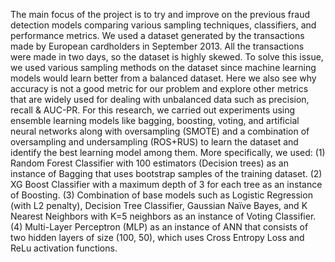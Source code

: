 The main focus of the project is to try and improve on the previous fraud detection models comparing various sampling techniques, classifiers, and performance metrics. We used a dataset generated by the transactions made by European cardholders in September 2013. All the transactions were made in two days, so the dataset is highly skewed. To solve this issue, we used various sampling methods on the dataset since machine learning models would learn better from a balanced dataset. Here we also see why accuracy is not a good metric for our problem and explore other metrics that are widely used for dealing with unbalanced data such as precision, recall & AUC-PR.
For this research, we carried out experiments using ensemble learning models like bagging, boosting, voting, and artificial neural networks along with oversampling (SMOTE) and a combination of oversampling and undersampling (ROS+RUS) to learn the dataset and identify the best learning model among them. More specifically, we used:
(1) Random Forest Classifier with 100 estimators (Decision trees) as an instance of Bagging that uses bootstrap samples of the training dataset.
(2) XG Boost Classifier with a maximum depth of 3 for each tree as an instance of Boosting.
(3) Combination of base models such as Logistic Regression (with L2 penalty), Decision Tree Classifier, Gaussian Naïve Bayes, and K Nearest Neighbors with K=5 neighbors as an
instance of Voting Classifier.
(4) Multi-Layer Perceptron (MLP) as an instance of ANN that consists of two hidden layers
of size (100, 50), which uses Cross Entropy Loss and ReLu activation functions.
